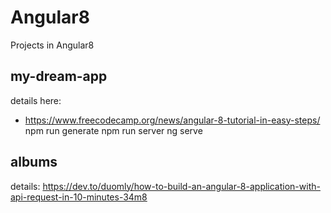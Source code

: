 # Angular8
Projects in Angular8

## my-dream-app
details here:
- https://www.freecodecamp.org/news/angular-8-tutorial-in-easy-steps/
npm run generate
npm run server
ng serve


## albums
details:
https://dev.to/duomly/how-to-build-an-angular-8-application-with-api-request-in-10-minutes-34m8
